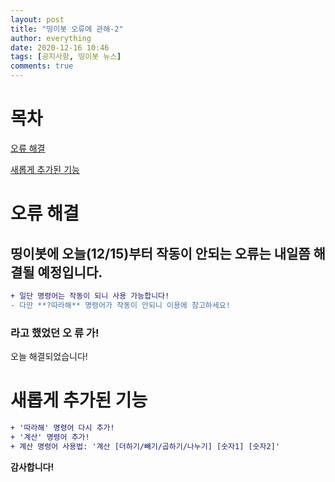 ```yaml
---
layout: post
title: "띵이봇 오류에 관해-2"
author: everything
date: 2020-12-16 10:46
tags: [공지사항, 띵이봇 뉴스]
comments: true
---
```

# 목차
[오류 해결](#오류-해결)

[새롭게 추가된 기능](#새롭게-추가된-기능)

# 오류 해결
## 띵이봇에 오늘(12/15)부터 작동이 안되는 오류는 내일쯤 해결될 예정입니다.
```diff
+ 일단 명령어는 작동이 되니 사용 가능합니다!
- 다만 **?따라해** 명령어가 작동이 안되니 이용에 참고하세요!
```
### 라고 했었던 오 류 가!
오늘 해결되었습니다!
# 새롭게 추가된 기능
```diff
+ '따라해' 명령어 다시 추가!
+ '계산' 명령어 추가!
+ 계산 명령어 사용법: '계산 [더하기/빼기/곱하기/나누기] [숫자1] [숫자2]'
```
**감사합니다!**
